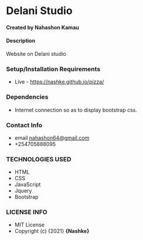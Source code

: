 # Delani Studio
#### Created by Nahashon Kamau
#### Description
Website on Delani studio

### Setup/Installation Requirements
* Live - https://nashke.github.io/pizza/
### Dependencies
* Internet connection so as to display bootstrap css.
### Contact Info
* email nahashon64@gmail.com
* +254705888095
### TECHNOLOGIES USED
* HTML
* CSS
* JavaScript
* Jquery
* Bootstrap
### LICENSE INFO
* MIT License
* Copyright (c) {2021} **{Nashke}**
